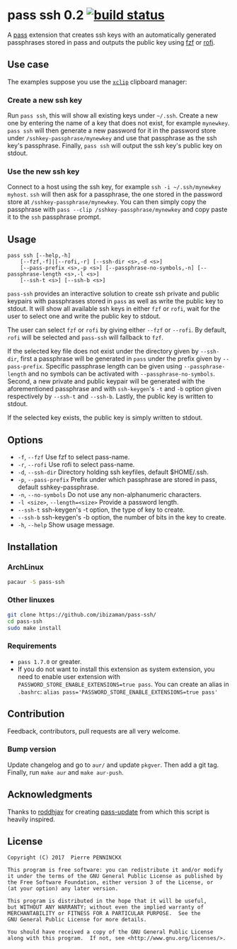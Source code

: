 # pass ssh 0.2 [![build status][build-img]][build-url]

A [pass](https://www.passwordstore.org/) extension that creates ssh
keys with an automatically generated passphrases stored in pass and
outputs the public key using [fzf](https://github.com/junegunn/fzf) or
[rofi](https://davedavenport.github.io/rofi/).


## Use case

The examples suppose you use the
[`xclip`](https://github.com/astrand/xclip) clipboard manager:

### Create a new ssh key

Run `pass ssh`, this will show all existing keys under `~/.ssh`.
Create a new one by entering the name of a key that does not exist,
for example `mynewkey`. `pass ssh` will then generate a new password
for it in the password store under `/sshkey-passphrase/mynewkey` and
use that passphrase as the ssh key's passphrase. Finally, `pass ssh`
will output the ssh key's public key on stdout.

### Use the new ssh key

Connect to a host using the ssh key, for example `ssh -i
~/.ssh/mynewkey myhost`. `ssh` will then ask for a passphrase, the one
stored in the password store at `/sshkey-passphrase/mynewkey`. You can
then simply copy the passphrase with `pass --clip
/sshkey-passphrase/mynewkey` and copy paste it to the `ssh` passphrase
prompt.


## Usage

```
pass ssh [--help,-h]
    [--fzf,-f]|[--rofi,-r] [--ssh-dir <s>,-d <s>]
    [--pass-prefix <s>,-p <s>] [--passphrase-no-symbols,-n] [--passphrase-length <s>,-l <s>]
    [--ssh-t <s>] [--ssh-b <s>]
```

`pass-ssh` provides an interactive solution to create ssh private and
public keypairs with passphrases stored in `pass` as well as write the
public key to stdout. It will show all available ssh keys in either
`fzf` or `rofi`, wait for the user to select one and write the public
key to stdout.

The user can select `fzf` or `rofi` by giving either `--fzf`
or `--rofi`. By default, `rofi` will be selected and
`pass-ssh` will fallback to `fzf`.

If the selected key file does not exist under the directory given by
`--ssh-dir`, first a passphrase will be generated in `pass`
under the prefix given by `--pass-prefix`. Specific passphrase
length can be given using `--passphrase-length` and no symbols can
be activated with `--passphrase-no-symbols`. Second, a new private
and public keypair will be generated with the aforementioned passphrase
and with `ssh-keygen`'s `-t` and `-b` option given
respectively by `--ssh-t` and `--ssh-b`. Lastly, the public key
is written to stdout.

If the selected key exists, the public key is simply written to stdout.


## Options
* `-f`, `--fzf` Use fzf to select pass-name.
* `-r`, `--rofi` Use rofi to select pass-name.
* `-d`, `--ssh-dir` Directory holding ssh keyfiles, default $HOME/.ssh.
* `-p`, `--pass-prefix` Prefix under which passphrase are stored in pass, default sshkey-passphrase.
* `-n`, `--no-symbols` Do not use any non-alphanumeric characters.
* `-l <size>`, `--length=<size>` Provide a password length.
* `--ssh-t` ssh-keygen's -t option, the type of key to create.
* `--ssh-b` ssh-keygen's -b option, the number of bits in the key to create.
* `-h`, `--help` Show usage message.


## Installation


### ArchLinux

```sh
pacaur -S pass-ssh
```


### Other linuxes

```sh
git clone https://github.com/ibizaman/pass-ssh/
cd pass-ssh
sudo make install
```


### Requirements

* `pass 1.7.0` or greater.
* If you do not want to install this extension as system extension, you need to
enable user extension with `PASSWORD_STORE_ENABLE_EXTENSIONS=true pass`. You can
create an alias in `.bashrc`: `alias pass='PASSWORD_STORE_ENABLE_EXTENSIONS=true pass'`


## Contribution

Feedback, contributors, pull requests are all very welcome.


### Bump version

Update changelog and go to `aur/` and update `pkgver`. Then add a git
tag. Finally, run `make aur` and `make aur-push`.


## Acknowledgments

Thanks to [roddhjav](https://github.com/roddhjav) for creating
[pass-update](https://github.com/roddhjav/pass-update) from which this
script is heavily inspired.


## License

```
Copyright (C) 2017  Pierre PENNINCKX

This program is free software: you can redistribute it and/or modify
it under the terms of the GNU General Public License as published by
the Free Software Foundation, either version 3 of the License, or
(at your option) any later version.

This program is distributed in the hope that it will be useful,
but WITHOUT ANY WARRANTY; without even the implied warranty of
MERCHANTABILITY or FITNESS FOR A PARTICULAR PURPOSE.  See the
GNU General Public License for more details.

You should have received a copy of the GNU General Public License
along with this program.  If not, see <http://www.gnu.org/licenses/>.
```

[build-img]: https://travis-ci.org/ibizaman/pass-ssh.svg?branch=master
[build-url]: https://travis-ci.org/ibizaman/pass-ssh
